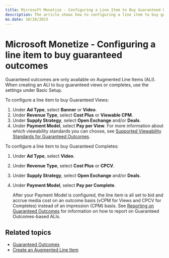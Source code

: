 ```yaml
---
title: Microsoft Monetize - Configuring a Line Item to Buy Guaranteed Outcomes
description: The article shows how to configuring a line item to buy guaranteed outcomes that are available on Augmented Line Items (ALI).
ms.date: 10/28/2023
---
```


# Microsoft Monetize - Configuring a line item to buy guaranteed outcomes

Guaranteed outcomes are only available on Augmented Line Items (ALI). When creating an ALI to buy guaranteed views or completes, use the settings under Basic Setup.

To configure a line item to buy Guaranteed Views:

1. Under **Ad Type**, select **Banner** or **Video**.
1. Under **Revenue Type**, select **Cost Plus** or **Viewable CPM**.
1. Under **Supply Strategy**, select **Open Exchange** and/or **Deals**.
1. Under **Payment Model**, select **Pay per View**. For more information about which viewability standards you can choose, see [Supported Viewability Standards for Guaranteed Outcomes](supported-viewability-standards-for-guaranteed-outcomes.md).

To configure a line item to buy Guaranteed Completes:

1. Under **Ad Type**, select **Video**.
1. Under **Revenue Type**, select **Cost Plus** or **CPCV**.
1. Under **Supply Strategy**, select **Open Exchange** and/or **Deals**.
1. Under **Payment Model**, select **Pay per Complete**.

    After your Payment Model is configured, the line item is all set to bid and accrue media cost on an outcome basis (vCPM for Views and CPCV for Completes) instead of an impression (CPM) basis. See [Reporting on Guaranteed Outcomes](reporting-on-guaranteed-outcomes.md) for information on how to report on Guaranteed Outcomes-based ALIs.

## Related topics

- [Guaranteed Outcomes](guaranteed-outcomes.md)
- [Create an Augmented Line Item](create-an-augmented-line-item-ali.md)
